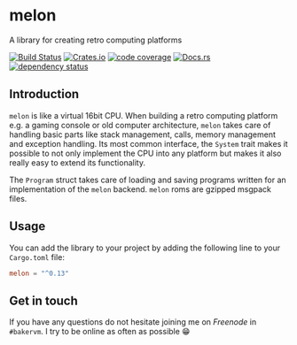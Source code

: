 # melon
A library for creating retro computing platforms

[![Build Status][travis-image]][travis-link]
[![Crates.io][crate-image]][crate-link]
[![code coverage][codecov-image]][codecov-link]
[![Docs.rs][docs-image]][docs-link]
[![dependency status][deps-image]][deps-link]

## Introduction
`melon` is like a virtual 16bit CPU. When building a retro computing platform e.g. a gaming console or old computer architecture, `melon` takes care of handling basic parts like stack management, calls, memory management and exception handling. Its most common interface, the `System` trait makes it possible to not only implement the CPU into any platform but makes it also really easy to extend its functionality.

The `Program` struct takes care of loading and saving programs written for an implementation of the `melon` backend. `melon` roms are gzipped msgpack files.

## Usage
You can add the library to your project by adding the following line to your `Cargo.toml` file:
```toml
melon = "^0.13"
```

## Get in touch
If you have any questions do not hesitate joining me on *Freenode* in `#bakervm`. I try to be online as often as possible :grin:

[deps-image]: https://deps.rs/repo/github/bakervm/melon/status.svg
[deps-link]: https://deps.rs/repo/github/bakervm/melon
[crate-image]: https://img.shields.io/crates/v/melon.svg
[crate-link]: https://crates.io/crates/melon
[travis-image]: https://travis-ci.org/bakervm/melon.svg?branch=master
[travis-link]: https://travis-ci.org/bakervm/melon
[docs-image]: https://docs.rs/melon/badge.svg
[docs-link]: https://docs.rs/melon
[codecov-image]: https://codecov.io/gh/bakervm/melon/branch/master/graph/badge.svg
[codecov-link]: https://codecov.io/gh/bakervm/melon
